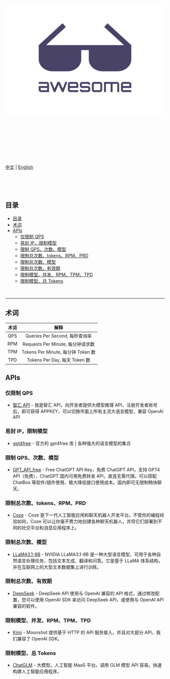 <div align="center">
	<img width="500" height="350" src="media/logo.svg" alt="Awesome">
	<br>
	<br>
	<br>
	<br>
</div>
<br>
<br>
<br>
<br>
<br>

[中文](readme.zh.md) | [English](readme.md)

<br>
<br>
<br>

## 目录

- [目录](#目录)
- [术词](#术词)
- [APIs](#apis)
	- [仅限制 QPS](#仅限制-qps)
	- [易封 IP，限制模型](#易封-ip限制模型)
	- [限制 QPS、次数、模型](#限制-qps次数模型)
	- [限制总次数、tokens、RPM、PRD](#限制总次数tokensrpmprd)
	- [限制总次数、模型](#限制总次数模型)
	- [限制总次数、有效期](#限制总次数有效期)
	- [限制模型、并发、RPM、TPM、TPD](#限制模型并发rpmtpmtpd)
	- [限制模型、总 Tokens](#限制模型总-tokens)

<br>
<hr>

## 术词

| 术词 |                解释                |
| :--: | :--------------------------------: |
| QPS  |   Queries Per Second, 每秒查询率   |
| RPM  | Requests Per Minute, 每分钟请求数  |
| TPM  | Tokens Per Minute, 每分钟 Token 数 |
| TPD  |   Tokens Per Day, 每天 Token 数    |

## APIs

### 仅限制 QPS

- [智汇 API](https://cognihub.baystoneai.com) - 我是智汇 API，向开发者提供大模型推理 API，注册开发者账号后，即可获得 APPKEY，可以切换市面上所有主流大语言模型，兼容 OpenAI API

### 易封 IP，限制模型

- [gpt4free](https://github.com/xtekky/gpt4free) - 官方的 gpt4free 库 | 各种强大的语言模型的集合

### 限制 QPS、次数、模型

- [GPT_API_free](https://github.com/chatanywhere/GPT_API_free) - Free ChatGPT API Key，免费 ChatGPT API，支持 GPT4 API（免费），ChatGPT 国内可用免费转发 API，直连无需代理。可以搭配 ChatBox 等软件/插件使用，极大降低接口使用成本。国内即可无限制畅快聊天。

### 限制总次数、tokens、RPM、PRD

- [Coze](https://www.coze.com/docs/developer_guides/coze_api_overview) - Coze 是下一代人工智能应用和聊天机器人开发平台。不管你的编程经验如何，Coze 可以让你毫不费力地创建各种聊天机器人，并将它们部署到不同的社交平台和消息应用程序上。

### 限制总次数、模型

- [LLaMA3.1-8B](https://build.nvidia.com/explore/discover#llama-3_1-8b-instruct) - NVIDIA LLaMA3.1-8B 是一种大型语言模型，可用于各种自然语言处理任务，包括文本生成、翻译和问答。它是基于 LLaMA 体系结构，并在互联网上的大型文本数据集上进行训练。

### 限制总次数、有效期

- [DeepSeek](https://platform.deepseek.com/api-docs/zh-cn/) - DeepSeek API 使用与 OpenAI 兼容的 API 格式，通过修改配置，您可以使用 OpenAI SDK 来访问 DeepSeek API，或使用与 OpenAI API 兼容的软件。

### 限制模型、并发、RPM、TPM、TPD

- [Kimi](https://platform.moonshot.cn/docs/intro) - Moonshot 提供基于 HTTP 的 API 服务接入，并且对大部分 API，我们兼容了 OpenAI SDK。

### 限制模型、总 Tokens

- [ChatGLM](https://open.bigmodel.cn/dev/api#overview) - 大模型。人工智能 MaaS 平台。调用 GLM 模型 API 容易。快速构建人工智能应用程序。
